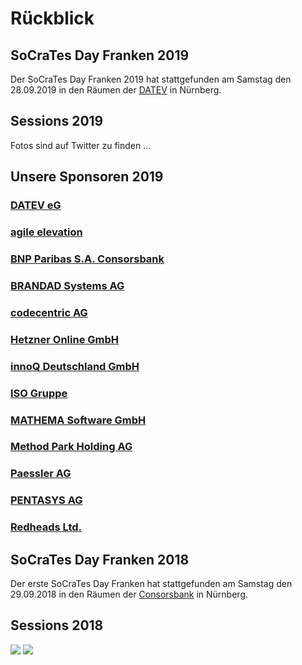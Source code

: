 # Rückblick

## SoCraTes Day Franken 2019

Der SoCraTes Day Franken 2019 hat stattgefunden am Samstag den 28.09.2019 in den Räumen der <a href="https://www.datev.de/" target="_blank">DATEV</a> in Nürnberg.

## Sessions 2019

Fotos sind auf Twitter zu finden ...

## Unsere Sponsoren 2019

### <a href="//www.datev.de" target="_blank">DATEV eG</a>

### <a href="http://www.agile-elevation.de" target="_blank">agile elevation</a>

### <a href="//www.consorsbank.de" target="_blank">BNP Paribas S.A. Consorsbank</a>

### <a href="//www.brandad-systems.de" target="_blank">BRANDAD Systems AG</a>

### <a href="//www.codecentric.de" target="_blank">codecentric AG</a>

### <a href="//www.hetzner.de" target="_blank">Hetzner Online GmbH</a>

### <a href="//www.innoq.com" target="_blank">innoQ Deutschland GmbH</a>

### <a href="//www.iso-gruppe.com" target="_blank">ISO Gruppe</a>

### <a href="//www.mathema.de" target="_blank">MATHEMA Software GmbH</a>

### <a href="//www.methodpark.de" target="_blank">Method Park Holding AG</a>

### <a href="//www.de.paessler.com" target="_blank">Paessler AG</a>

### <a href="//www.pentasys.de" target="_blank">PENTASYS AG</a>

### <a href="//www.redheads.de" target="_blank">Redheads Ltd.</a>

## SoCraTes Day Franken 2018

Der erste SoCraTes Day Franken hat stattgefunden am Samstag den 29.09.2018 in den Räumen der <a href="https://www.consorsbank.de/" target="_blank">Consorsbank</a> in Nürnberg.

## Sessions 2018

<img src="/assets/IMG_20180929_100527.jpg">
<img src="/assets/IMG_20180929_101157.jpg">
